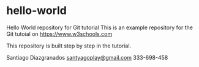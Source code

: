 # hello-world
Hello World repository for Git tutorial
This is an example repository for the Git tutoial on https://www.w3schools.com

This repository is built step by step in the tutorial.

Santiago Diazgranados
santyagoplay@gmail.com
333-698-458